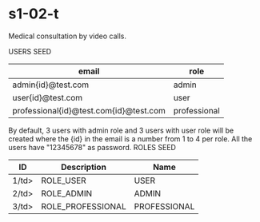 # s1-02-t
Medical consultation by video calls.

USERS SEED
<table>
<thead>
<tr>
<th>email</th>
<th>role</th>
</tr>
</thead>
<tbody>
<tr>
<td>admin{id}@test.com</td>
<td>admin</td>
</tr>
<tr>
<td>user{id}@test.com</td>
<td>user</td>
</tr>
  <tr>
<td>professional{id}@test.com{id}@test.com</td>
<td>professional</td>
</tr>
</tbody>
</table>



By default, 3 users with admin role and 3 users with user role will be created where the {id} in the email is a number from 1 to 4 per role. All the users have "12345678" as password.
ROLES SEED
<table>
<thead>
<tr>
<th>ID</th>
<th>Description</th>
<th>Name</th>
</tr>
</thead>
<tbody>
<tr>
<td>1/td>
<td>ROLE_USER</td>
<td>USER</td>
</tr>
<tr>
<td>2/td>
<td>ROLE_ADMIN</td>
<td>ADMIN</td>
</tr>
 <tr>
<td>3/td>
<td>ROLE_PROFESSIONAL</td>
<td>PROFESSIONAL</td>
</tr>
</tbody>
</table>


